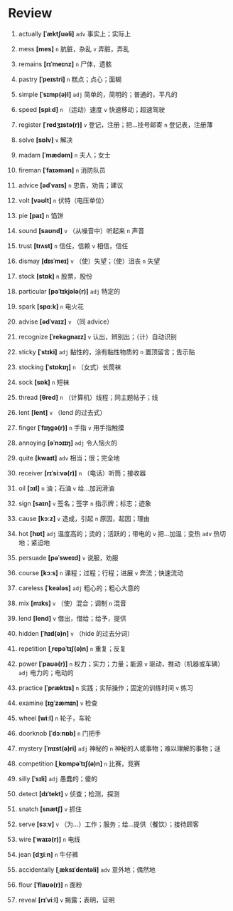 # Review
1. actually **[ˈæktʃuəli]** `adv` 事实上；实际上

2. mess **[mes]** `n` 肮脏，杂乱 `v` 弄脏，弄乱

3. remains **[rɪˈmeɪnz]** `n` 尸体，遗骸

4. pastry **[ˈpeɪstri]** `n` 糕点；点心；面糊

5. simple **[ˈsɪmp(ə)l]** `adj` 简单的，简明的；普通的，平凡的

6. speed **[spiːd]** `n` （运动）速度 `v` 快速移动；超速驾驶

7. register **[ˈredʒɪstə(r)]** `v` 登记，注册；把...挂号邮寄 `n` 登记表，注册薄

8. solve **[sɒlv]** `v` 解决

9. madam **[ˈmædəm]** `n` 夫人；女士

10. fireman **[ˈfaɪəmən]** `n` 消防队员

11. advice **[ədˈvaɪs]** `n` 忠告，劝告；建议

12. volt **[vəʊlt]** `n` 伏特（电压单位）

13. pie **[paɪ]** `n` 馅饼

14. sound **[saʊnd]** `v` （从噪音中）听起来 `n` 声音

15. trust **[trʌst]** `n` 信任，信赖 `v` 相信，信任

16. dismay **[dɪsˈmeɪ]** `v` （使）失望；（使）沮丧 `n` 失望

17. stock **[stɒk]** `n` 股票，股份

18. particular **[pəˈtɪkjələ(r)]** `adj` 特定的

19. spark **[spɑːk]** `n` 电火花

20. advise **[ədˈvaɪz]** `v` （同 advice）

21. recognize **[ˈrekəɡnaɪz]** `v` 认出，辨别出；（计）自动识别

22. sticky **[ˈstɪki]** `adj` 黏性的，涂有黏性物质的 `n` 置顶留言；告示贴

23. stocking **[ˈstɒkɪŋ]** `n` （女式）长筒袜

24. sock **[sɒk]** `n` 短袜

25. thread **[θred]** `n` （计算机）线程；同主题帖子；线

26. lent **[lent]** `v` （lend 的过去式）

27. finger **[ˈfɪŋɡə(r)]** `n` 手指 `v` 用手指触摸

28. annoying **[əˈnɔɪɪŋ]** `adj` 令人恼火的

29. quite **[kwaɪt]** `adv` 相当；很；完全地

30. receiver **[rɪˈsiːvə(r)]** `n` （电话）听筒；接收器

31. oil **[ɔɪl]** `n` 油；石油 `v` 给...加润滑油

32. sign **[saɪn]** `v` 签名；签字 `n` 指示牌；标志；迹象

33. cause **[kɔːz]** `v` 造成，引起 `n` 原因，起因；理由

34. hot **[hɒt]** `adj` 温度高的；烫的；活跃的；带电的 `v` 把...加温；变热 `adv` 热切地；紧迫地

35. persuade **[pəˈsweɪd]** `v` 说服，劝服

36. course **[kɔːs]** `n` 课程；过程；行程；进展 `v` 奔流；快速流动

37. careless **[ˈkeələs]** `adj` 粗心的；粗心大意的

38. mix **[mɪks]** `v` （使）混合；调制 `n` 混音

39. lend **[lend]** `v` 借出，借给；给予，提供

40. hidden **[ˈhɪd(ə)n]** `v` （hide 的过去分词）

41. repetition **[ˌrepəˈtɪʃ(ə)n]** `n` 重复；反复

42. power **[ˈpaʊə(r)]** `n` 权力；实力；力量；能源 `v` 驱动，推动（机器或车辆） `adj` 电力的；电动的

43. practice **[ˈpræktɪs]** `n` 实践；实际操作；固定的训练时间 `v` 练习

44. examine **[ɪɡˈzæmɪn]** `v` 检查

45. wheel **[wiːl]** `n` 轮子，车轮

46. doorknob **[ˈdɔːnɒb]** `n` 门把手

47. mystery **[ˈmɪst(ə)ri]** `adj` 神秘的 `n` 神秘的人或事物；难以理解的事物；谜

48. competition **[ˌkɒmpəˈtɪʃ(ə)n]** `n` 比赛，竞赛

49. silly **[ˈsɪli]** `adj` 愚蠢的；傻的

50. detect **[dɪˈtekt]** `v` 侦查；检测，探测

51. snatch **[snætʃ]** `v` 抓住

52. serve **[sɜːv]** `v` （为...）工作；服务；给...提供（餐饮）；接待顾客

53. wire **[ˈwaɪə(r)]** `n` 电线

54. jean **[dʒiːn]** `n` 牛仔裤

55. accidentally **[ˌæksɪˈdentəli]** `adv` 意外地；偶然地

56. flour **[ˈflaʊə(r)]** `n` 面粉

57. reveal **[rɪˈviːl]** `v` 揭露；表明，证明

